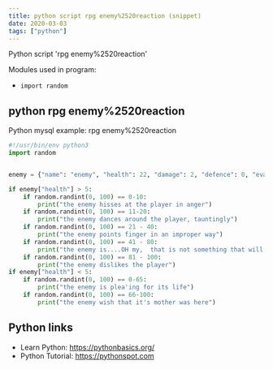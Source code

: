 ```yaml
---
title: python script rpg enemy%2520reaction (snippet)
date: 2020-03-03
tags: ["python"]
---
```

Python script 'rpg enemy%2520reaction'


Modules used in program: 
* `import random`

## python rpg enemy%2520reaction

Python mysql example: rpg enemy%2520reaction

```python
#!/usr/bin/env python3
import random


enemy = {"name": "enemy", "health": 22, "damage": 2, "defence": 0, "evade": 10}

if enemy["health"] > 5:
    if random.randint(0, 100) == 0-10:
        print("the enemy hisses at the player in anger")
    if random.randint(0, 100) == 11-20:
        print("the enemy dances around the player, tauntingly")
    if random.randint(0, 100) == 21 - 40:
        print("the enemy points finger in an improper way")
    if random.randint(0, 100) == 41 - 80:
        print("the enemy is....OH my,  that is not something that will be described here...")
    if random.randint(0, 100) == 81 - 100:
        print("the enemy dislikes the player")
if enemy["health"] < 5:
    if random.randint(0, 100) == 0-65:
        print("the enemy is plea'ing for its life")
    if random.randint(0, 100) == 66-100:
        print("the enemy wish that it's mother was here")


```

## Python links

- Learn Python: https://pythonbasics.org/
- Python Tutorial: https://pythonspot.com
